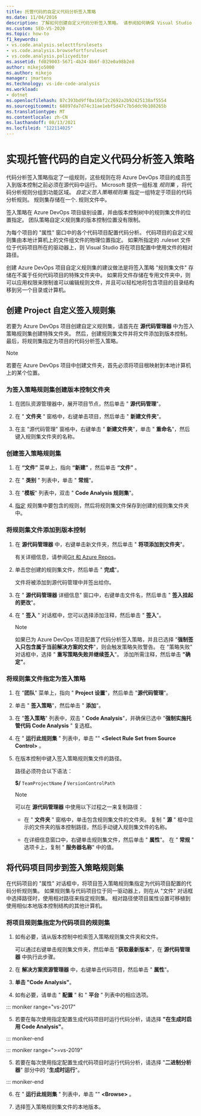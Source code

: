 ```yaml
---
title: 托管代码的自定义代码分析签入策略
ms.date: 11/04/2016
description: 了解如何创建自定义代码分析签入策略。 请参阅如何确保 Visual Studio 托管代码符合 Azure DevOps 项目策略。
ms.custom: SEO-VS-2020
ms.topic: how-to
f1_keywords:
- vs.code.analysis.selecttfsrulesets
- vs.code.analysis.browsefortfsruleset
- vs.code.analysis.policyeditor
ms.assetid: fd029003-5671-4b24-8b6f-032e0a98b2e8
author: mikejo5000
ms.author: mikejo
manager: jmartens
ms.technology: vs-ide-code-analysis
ms.workload:
- dotnet
ms.openlocfilehash: 07c393bd9ff0a16bf2c2692a2b92425138af5554
ms.sourcegitcommit: 68897da7d74c31ae1ebf5d47c7b5ddc9b108265b
ms.translationtype: MT
ms.contentlocale: zh-CN
ms.lasthandoff: 08/13/2021
ms.locfileid: "122114025"
---
```

# <a name="implement-custom-code-analysis-check-in-policies-for-managed-code"></a>实现托管代码的自定义代码分析签入策略

代码分析签入策略指定了一组规则，这些规则在将 Azure DevOps 项目的成员签入到版本控制之前必须在源代码中运行。 Microsoft 提供一组标准 *规则集* ，将代码分析规则分组到功能区域。 *自定义签入策略规则集* 指定一组特定于项目的代码分析规则。 规则集存储在一个. 规则文件中。

签入策略在 Azure DevOps 项目级别设置，并由版本控制树中的规则集文件的位置指定。 团队策略自定义规则集的版本控制位置没有限制。

为每个项目的 "属性" 窗口中的各个代码项目配置代码分析。 代码项目的自定义规则集由本地计算机上的文件组文件的物理位置指定。 如果所指定的 .ruleset 文件位于代码项目所在的驱动器上，则 Visual Studio 将在项目配置中使用文件的相对路径。

创建 Azure DevOps 项目自定义规则集的建议做法是将签入策略 "规则集文件" 存储在不属于任何代码项目的特殊文件夹中。 如果将文件存储在专用文件夹中，则可以应用权限来限制谁可以编辑规则文件，并且可以轻松地将包含项目的目录结构移到另一个目录或计算机。

## <a name="create-the-project-custom-check-in-rule-set"></a>创建 Project 自定义签入规则集

若要为 Azure DevOps 项目创建自定义规则集，请首先在 **源代码管理器** 中为签入策略规则集创建特殊文件夹。 然后，创建规则集文件并将文件添加到版本控制。 最后，将规则集指定为项目的代码分析签入策略。

> [!NOTE]
> 若要在 Azure DevOps 项目中创建文件夹，首先必须将项目根映射到本地计算机上的某个位置。

### <a name="to-create-the-version-control-folder-for-the-check-in-policy-rule-set"></a>为签入策略规则集创建版本控制文件夹

1. 在团队资源管理器中，展开项目节点，然后单击 " **源代码管理**"。

2. 在 " **文件夹** " 窗格中，右键单击项目，然后单击 " **新建文件夹**"。

3. 在主 "源代码管理" 窗格中，右键单击 " **新建文件夹**"，单击 " **重命名**"，然后键入规则集文件夹的名称。

### <a name="to-create-the-check-in-policy-rule-set"></a>创建签入策略规则集

1. 在 **“文件”** 菜单上，指向 **“新建”** ，然后单击 **“文件”** 。

2. 在 " **类别** " 列表中，单击 " **常规**"。

3. 在 "**模板**" 列表中，双击 " **Code Analysis 规则集**"。

4. [指定](../code-quality/how-to-create-a-custom-rule-set.md) 规则集中要包含的规则，然后将规则集文件保存到创建的规则集文件夹中。

### <a name="to-add-the-rule-set-file-to-version-control"></a>将规则集文件添加到版本控制

1. 在 **源代码管理器** 中，右键单击新文件夹，然后单击 " **将项添加到文件夹**"。

     有关详细信息，请参阅[Git 和 Azure Repos](/azure/devops/repos/git/overview?view=vsts&preserve-view=true)。

2. 单击您创建的规则集文件，然后单击 " **完成**"。

     文件将被添加到源代码管理中并签出给你。

3. 在 " **源代码管理器** 详细信息" 窗口中，右键单击文件名，然后单击 " **签入挂起的更改**"。

4. 在 " **签入** " 对话框中，您可以选择添加注释，然后单击 " **签入**"。

    > [!NOTE]
    > 如果已为 Azure DevOps 项目配置了代码分析签入策略，并且已选择 "**强制签入只包含属于当前解决方案的文件**"，则会触发策略失败警告。 在 "策略失败" 对话框中，选择 " **重写策略失败并继续签入**"。 添加所需注释，然后单击 **"确定"**。

### <a name="to-specify-the-rule-set-file-as-the-check-in-policy"></a>将规则集文件指定为签入策略

1. 在 "**团队**" 菜单上，指向 " **Project 设置**"，然后单击 "**源代码管理**"。

2. 单击 " **签入策略**"，然后单击 " **添加**"。

3. 在 "**签入策略**" 列表中，双击 " **Code Analysis**"，并确保已选中 "**强制实施托管代码 Code Analysis** " 复选框。

4. 在 " **运行此规则集** " 列表中，单击 "" **\<Select Rule Set from Source Control>** 。

5. 在版本控制中键入签入策略规则集文件的路径。

     路径必须符合以下语法：

     **$/** `TeamProjectName` **/** `VersionControlPath`

    > [!NOTE]
    > 可以在 **源代码管理器** 中使用以下过程之一来复制路径：

    - 在 " **文件夹** " 窗格中，单击包含规则集文件的文件夹。 复制 " **源** " 框中显示的文件夹的版本控制路径，然后手动键入规则集文件的名称。

    - 在详细信息窗口中，右键单击规则集文件，然后单击 " **属性**"。 在 " **常规** " 选项卡上，复制 " **服务器名称**" 中的值。

## <a name="synchronize-code-projects-to-the-check-in-policy-rule-set"></a>将代码项目同步到签入策略规则集

在代码项目的 "属性" 对话框中，将项目签入策略规则集指定为代码项目配置的代码分析规则集。 如果规则集与代码项目位于同一驱动器上，则在从 "文件" 对话框中选择路径时，使用相对路径来指定规则集。 相对路径使项目属性设置可移植到使用相似本地版本控制结构的其他计算机。

### <a name="to-specify-a-project-rule-set-as-the-rule-set-of-a-code-project"></a>将项目规则集指定为代码项目的规则集

1. 如有必要，请从版本控制中检索签入策略规则集文件夹和文件。

   可以通过右键单击规则集文件夹，然后单击 "**获取最新版本**"，在 **源代码管理器** 中执行此步骤。

2. 在 **解决方案资源管理器** 中，右键单击代码项目，然后单击 " **属性**"。

3. **单击 "Code Analysis"**。

4. 如有必要，请单击 " **配置** " 和 " **平台** " 列表中的相应选项。

::: moniker range="vs-2017"

5. 若要在每次使用指定配置生成代码项目时运行代码分析，请选择 **"在生成时启用 Code Analysis"**。

::: moniker-end

::: moniker range=">=vs-2019"

5. 若要在每次使用指定配置生成代码项目时运行代码分析，请选择 "**二进制分析器**" 部分中的 "**生成时运行**"。

::: moniker-end

6. 在 " **运行此规则集** " 列表中，单击 "" **\<Browse>** 。

8. 选择签入策略规则集文件的本地版本。
